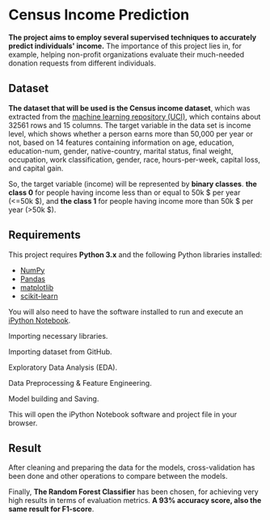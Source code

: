 # Census Income Prediction
**The project aims to employ several supervised techniques to accurately predict individuals' income.** The importance of this project lies in, for example, helping non-profit organizations evaluate their much-needed donation requests from different individuals.

## Dataset
**The dataset that will be used is the Census income dataset**, which was extracted from the [machine learning repository (UCI)](https://archive.ics.uci.edu/ml/index.php), which contains about 32561 rows and 15 columns. The target variable in the data set is income level, which shows whether a person earns more than 50,000 per year or not, based on 14 features containing information on age, education, education-num,  gender, native-country, marital status, final weight, occupation, work classification, gender, race, hours-per-week, capital loss, and capital gain.

So, the target variable (income) will be represented by **binary classes**. **the class 0** for people having income less than or equal to 50k $ per year (<=50k $), and **the class 1** for people having income more than 50k $ per year (>50k $).

## Requirements
This project requires **Python 3.x** and the following Python libraries installed:

- [NumPy](http://www.numpy.org/)
- [Pandas](http://pandas.pydata.org)
- [matplotlib](http://matplotlib.org/)
- [scikit-learn](http://scikit-learn.org/stable/)

You will also need to have the software installed to run and execute an [iPython Notebook](http://ipython.org/notebook.html).

Importing necessary libraries.

Importing dataset from GitHub.

Exploratory Data Analysis (EDA).

Data Preprocessing & Feature Engineering.

Model building and Saving.

This will open the iPython Notebook software and project file in your browser.

## Result
After cleaning and preparing the data for the models, cross-validation has been done and other operations to compare between the models.

Finally, **The Random Forest Classifier** has been chosen, for achieving very high results in terms of evaluation metrics. **A 93% accuracy score, also the same result for F1-score**.




